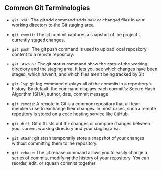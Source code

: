 ## Common Git Terminologies

- `git add` : The git add command adds new or changed files in your working directory to the Git staging area.

- `git commit`: The git commit captures a snapshot of the project's currently staged changes. 

- `git push`: The git push command is used to upload local repository content to a remote repository.

- `git status` : The git status command show the state of the working directory and the staging area. It lets you see which changes have been staged, which haven't, and which files aren't being tracked by Git

- `git log`: git log command displays all of the commits in a repository’s history. By default, the command displays each commit’s: Secure Hash Algorithm (SHA), author, date, commit message

- `git remote`: A remote in Git is a common repository that all team members use to exchange their changes. In most cases, such a remote repository is stored on a code hosting service like GitHub
- `git diff`: Git diff lists out the changes or compare changes  between your current working directory and your staging area.

- `git stash`: git stash temporarily store a snapshot of your changes without committing them to the repository. 

- `git rebase`: The git rebase command allows you to easily change a series of commits, modifying the history of your repository. You can reorder, edit, or squash commits together